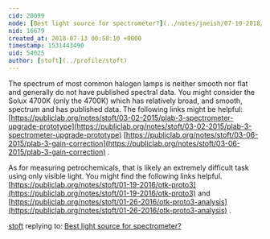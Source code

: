 ```yaml
---
cid: 20099
node: [Best light source for spectrometer?](../notes/jneish/07-10-2018/best-light-source-for-spectrometer)
nid: 16679
created_at: 2018-07-13 00:58:10 +0000
timestamp: 1531443490
uid: 54025
author: [stoft](../profile/stoft)
---
```


The spectrum of most common halogen lamps is neither smooth nor flat and generally do not have published spectral data. You might consider the Solux 4700K (only the 4700K) which has relatively broad, and smooth, spectrum and has published data. The following links might be helpful: [https://publiclab.org/notes/stoft/03-02-2015/plab-3-spectrometer-upgrade-prototype](https://publiclab.org/notes/stoft/03-02-2015/plab-3-spectrometer-upgrade-prototype)  [https://publiclab.org/notes/stoft/03-06-2015/plab-3-gain-correction](https://publiclab.org/notes/stoft/03-06-2015/plab-3-gain-correction) . 

As for measuring petrochemicals, that is likely an extremely difficult task using only visible light. You might find the following links helpful. [https://publiclab.org/notes/stoft/01-19-2016/otk-proto3](https://publiclab.org/notes/stoft/01-19-2016/otk-proto3)  and [https://publiclab.org/notes/stoft/01-26-2016/otk-proto3-analysis](https://publiclab.org/notes/stoft/01-26-2016/otk-proto3-analysis) .


[stoft](../profile/stoft) replying to: [Best light source for spectrometer?](../notes/jneish/07-10-2018/best-light-source-for-spectrometer)

